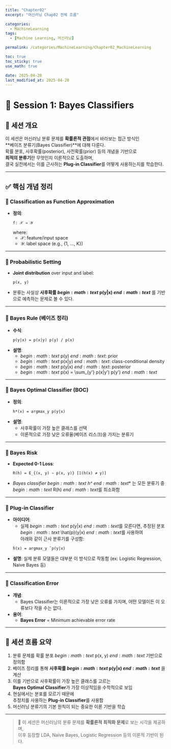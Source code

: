 ```yaml
---
title: "Chapter02"
excerpt: "머신러닝 Chap02 전체 흐름"

categories:
  - MachineLearning
tags:
  - [Machine Learning, 머신러닝]

permalink: /categories/MachineLearning/Chapter02_MachineLearning

toc: true
toc_sticky: true
use_math: true

date: 2025-04-20
last_modified_at: 2025-04-20
---
```



 # 📘 Session 1: Bayes Classifiers

## 📌 세션 개요

이 세션은 머신러닝 분류 문제를 **확률론적 관점**에서 바라보는 접근 방식인  
**베이즈 분류기(Bayes Classifier)**에 대해 다룬다.  
확률 분포, 사후확률(posterior), 사전확률(prior) 등의 개념을 기반으로  
**최적의 분류기**란 무엇인지 이론적으로 도출하며,  
결국 실전에서는 이를 근사하는 **Plug-in Classifier**를 어떻게 사용하는지를 학습한다.

---

## ✅ 핵심 개념 정리

### 🔹 Classification as Function Approximation
- **정의**:
  ```
  f: 𝒳 → 𝒴
  ```
  where:
  - 𝒳: feature/input space
  - 𝒴: label space (e.g., {1, ..., K})

---

### 🔹 Probabilistic Setting
- **Joint distribution** over input and label:
  ```
  p(x, y)
  ```
- 분류는 사실상 **사후확률 $begin:math:text$ p(y|x) $end:math:text$** 를 기반으로 예측하는 문제로 볼 수 있다.

---

### 🔹 Bayes Rule (베이즈 정리)
- **수식**:
  ```
  p(y|x) = p(x|y) p(y) / p(x)
  ```
- **설명**:
  - $begin:math:text$ p(y) $end:math:text$: prior
  - $begin:math:text$ p(x|y) $end:math:text$: class-conditional density
  - $begin:math:text$ p(y|x) $end:math:text$: posterior
  - $begin:math:text$ p(x) = \\sum_{y'} p(x|y') p(y') $end:math:text$

---

### 🔹 Bayes Optimal Classifier (BOC)
- **정의**:
  ```
  h*(x) = argmax_y p(y|x)
  ```
- **설명**:
  - 사후확률이 가장 높은 클래스를 선택
  - 이론적으로 가장 낮은 오류율(베이즈 리스크)을 가지는 분류기

---

### 🔹 Bayes Risk
- **Expected 0-1 Loss**:
  ```
  R(h) = E_{(x, y) ∼ p(x, y)} [𝟙(h(x) ≠ y)]
  ```
- **Bayes classifier $begin:math:text$ h^* $end:math:text$** 는 모든 분류기 중 $begin:math:text$ R(h) $end:math:text$를 최소화함

---

### 🔹 Plug-in Classifier
- **아이디어**:
  - 실제 $begin:math:text$ p(y|x) $end:math:text$를 모른다면, 추정된 분포 $begin:math:text$ \\hat{p}(y|x) $end:math:text$를 사용하여  
    아래와 같이 근사 분류기를 구성함:
  ```
  ĥ(x) = argmax_y ˆp(y|x)
  ```
- **설명**: 실제 분류 모델들은 대부분 이 방식으로 작동함 (ex: Logistic Regression, Naive Bayes 등)

---

### 🔹 Classification Error
- **개념**:
  - Bayes Classifier는 이론적으로 가장 낮은 오류를 가지며,
    어떤 모델이든 이 오류보다 작을 수는 없다.
- **용어**:
  - **Bayes Error** = Minimum achievable error rate

---

## 🔁 세션 흐름 요약

1. 분류 문제를 확률 분포 $begin:math:text$ p(x, y) $end:math:text$ 기반으로 정의함  
2. 베이즈 정리를 통해 **사후확률 $begin:math:text$ p(y|x) $end:math:text$** 을 계산  
3. 이를 기반으로 사후확률이 가장 높은 클래스를 고르는  
   **Bayes Optimal Classifier**가 가장 이상적임을 수학적으로 보임  
4. 현실에서는 분포를 모르기 때문에  
   추정치를 사용하는 **Plug-in Classifier**를 사용함  
5. 머신러닝 분류기의 기본 원칙이 되는 중요한 이론 기반을 학습

---

> 🧠 이 세션은 머신러닝의 분류 문제를 **확률론적 최적화 문제**로 보는 시각을 제공하며,  
> 이후 등장할 LDA, Naïve Bayes, Logistic Regression 등의 이론적 기반이 된다.